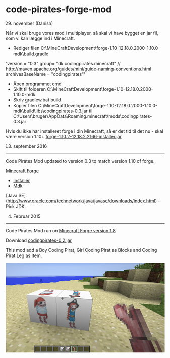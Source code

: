 code-pirates-forge-mod
=========

29. november (Danish)

Når vi skal bruge vores mod i multiplayer, så skal vi have bygget en jar fil, som vi kan lægge ind i Minecraft.

- Rediger filen C:\MineCraftDevelopment\forge-1.10-12.18.0.2000-1.10.0-mdk\build.gradle

'version = "0.3"
group= "dk.codingpirates.minecraft" // http://maven.apache.org/guides/mini/guide-naming-conventions.html
archivesBaseName = "codingpirates"'

- Åben programmet cmd
- Skift til folderen C:\MineCraftDevelopment\forge-1.10-12.18.0.2000-1.10.0-mdk
- Skriv gradlew.bat build
- Kopier filen C:\MineCraftDevelopment\forge-1.10-12.18.0.2000-1.10.0-mdk\build\libs\codingpirates-0.3.jar til C:\Users\bruger\AppData\Roaming\.minecraft\mods\codingpirates-0.3.jar

Hvis du ikke har installeret forge i din Minecraft, så er det tid til det nu - skal være version 1.10+ [forge-1.10.2-12.18.2.2166-installer.jar](http://files.minecraftforge.net/maven/net/minecraftforge/forge/1.10.2-12.18.2.2166/forge-1.10.2-12.18.2.2166-installer.jar)

13. september 2016
---

Code Pirates Mod updated to version 0.3 to match version 1.10 of forge.

[Minecraft Forge](http://files.minecraftforge.net/#Downloads)

- [Installer](http://files.minecraftforge.net/maven/net/minecraftforge/forge/1.10.2-12.18.1.2011/forge-1.10.2-12.18.1.2011-installer.jar)
- [Mdk](http://adfoc.us/serve/sitelinks/?id=271228&url=http://files.minecraftforge.net/maven/net/minecraftforge/forge/1.10.2-12.18.1.2011/forge-1.10.2-12.18.1.2011-mdk.zip)

[Java SE] (http://www.oracle.com/technetwork/java/javase/downloads/index.html) - Pick JDK.

4. Februar 2015
---

Code Pirates Mod run on [Minecraft Forge version 1.8](http://files.minecraftforge.net/minecraftforge/1.8)

Download [codingpirates-0.2.jar](release/codingpirates-0.2.jar?raw=true)

This mod add a Boy Coding Pirat, Girl Coding Pirat as Blocks and Coding Pirat Leg as Item.

![CodePiratsMod](https://raw.githubusercontent.com/jarryDk/MineCraft/master/code-pirates-forge-mod/images/CodePiratsMod.png)
